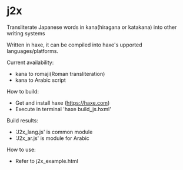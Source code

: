 # j2x
Transliterate Japanese words in kana(hiragana or katakana) into other writing systems

  Written in haxe, it can be compiled into haxe's upported languages/platforms.

Current availability:
- kana to romaji(Roman transliteration)
- kana to Arabic script

How to build:
- Get and install haxe (https://haxe.com)
- Execute in terminal 'haxe build_js.hxml'

Build results:
- 'J2x_lang.js' is common module
- 'J2x_ar.js' is module for Arabic

How to use:
- Refer to j2x_example.html


